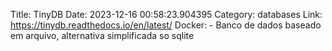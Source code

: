 Title: TinyDB
Date: 2023-12-16 00:58:23.904395
Category: databases
Link: https://tinydb.readthedocs.io/en/latest/
Docker: -
Banco de dados baseado em arquivo, alternativa simplificada so sqlite
